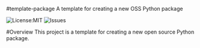 #template-package
A template for creating a new OSS Python package

![License:MIT](https://img.shields.io/github/license/eolesinski/template-package)
![Issues](https://img.shields.io/github/issues/eolesinski/template-package)

#Overview
This project is a template for creating a new open source Python package.
